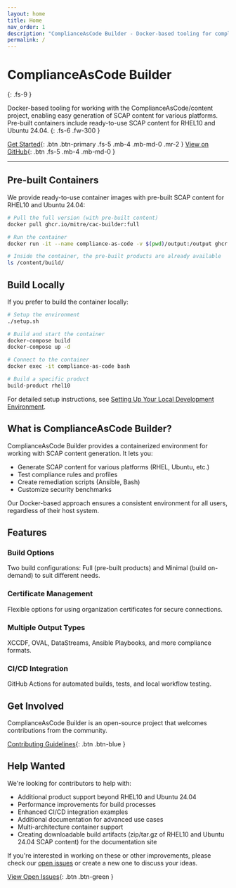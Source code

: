 ```yaml
---
layout: home
title: Home
nav_order: 1
description: "ComplianceAsCode Builder - Docker-based tooling for compliance content generation"
permalink: /
---
```


# ComplianceAsCode Builder
{: .fs-9 }

Docker-based tooling for working with the ComplianceAsCode/content project, enabling easy generation of SCAP content for various platforms. Pre-built containers include ready-to-use SCAP content for RHEL10 and Ubuntu 24.04.
{: .fs-6 .fw-300 }

[Get Started](/cac-builder/getting-started/){: .btn .btn-primary .fs-5 .mb-4 .mb-md-0 .mr-2 }
[View on GitHub](https://github.com/mitre/cac-builder){: .btn .fs-5 .mb-4 .mb-md-0 }

---

## Pre-built Containers

We provide ready-to-use container images with pre-built SCAP content for RHEL10 and Ubuntu 24.04:

```bash
# Pull the full version (with pre-built content)
docker pull ghcr.io/mitre/cac-builder:full

# Run the container
docker run -it --name compliance-as-code -v $(pwd)/output:/output ghcr.io/mitre/cac-builder:full bash

# Inside the container, the pre-built products are already available
ls /content/build/
```

## Build Locally

If you prefer to build the container locally:

```bash
# Setup the environment
./setup.sh

# Build and start the container
docker-compose build
docker-compose up -d

# Connect to the container
docker exec -it compliance-as-code bash

# Build a specific product
build-product rhel10
```

For detailed setup instructions, see [Setting Up Your Local Development Environment](/cac-builder/getting-started/setup/).

## What is ComplianceAsCode Builder?

ComplianceAsCode Builder provides a containerized environment for working with SCAP content generation. It lets you:

- Generate SCAP content for various platforms (RHEL, Ubuntu, etc.)
- Test compliance rules and profiles
- Create remediation scripts (Ansible, Bash)
- Customize security benchmarks

Our Docker-based approach ensures a consistent environment for all users, regardless of their host system.

## Features

### Build Options
Two build configurations: Full (pre-built products) and Minimal (build on-demand) to suit different needs.

### Certificate Management
Flexible options for using organization certificates for secure connections.

### Multiple Output Types
XCCDF, OVAL, DataStreams, Ansible Playbooks, and more compliance formats.

### CI/CD Integration
GitHub Actions for automated builds, tests, and local workflow testing.

## Get Involved

ComplianceAsCode Builder is an open-source project that welcomes contributions from the community.

[Contributing Guidelines](/cac-builder/development/contributing/){: .btn .btn-blue }

## Help Wanted

We're looking for contributors to help with:

- Additional product support beyond RHEL10 and Ubuntu 24.04
- Performance improvements for build processes
- Enhanced CI/CD integration examples
- Additional documentation for advanced use cases
- Multi-architecture container support
- Creating downloadable build artifacts (zip/tar.gz of RHEL10 and Ubuntu 24.04 SCAP content) for the documentation site

If you're interested in working on these or other improvements, please check our [open issues](https://github.com/mitre/cac-builder/issues) or create a new one to discuss your ideas.

[View Open Issues](https://github.com/mitre/cac-builder/issues){: .btn .btn-green }